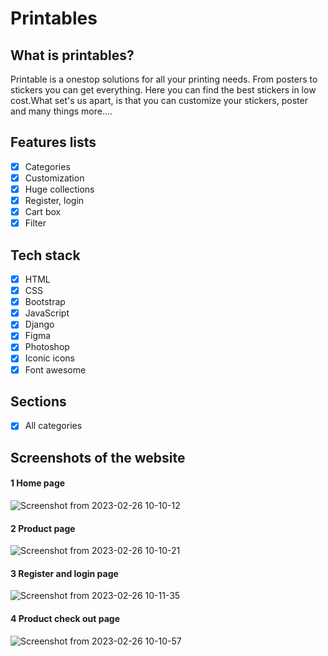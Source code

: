 # Printables
## What is printables?
Printable is a onestop solutions for all your printing needs. From posters to stickers you can get everything. Here you can find the best stickers in low cost.What set's us apart, is that you can customize your stickers, poster and many things more....
## Features lists
 - [x] Categories
 - [x] Customization
 - [x] Huge collections
 - [x] Register, login
 - [x] Cart box
 - [x] Filter
 ## Tech stack
 - [x] HTML
 - [x] CSS
 - [x] Bootstrap
 - [x] JavaScript
 - [x] Django
 - [x] Figma
 - [x] Photoshop
 - [x] Iconic icons
 - [x] Font awesome    
## Sections
- [x] All categories
## Screenshots of the website
#### **1** Home page
 ![Screenshot from 2023-02-26 10-10-12](https://user-images.githubusercontent.com/69218962/221392799-e0b49cbc-cc30-4751-922c-c3475c6878a8.png)
#### **2** Product page
 ![Screenshot from 2023-02-26 10-10-21](https://user-images.githubusercontent.com/69218962/221392948-ddcbced8-8c7d-49c8-a0f3-ab8f27a3d0e5.png)
#### **3** Register and login page
 ![Screenshot from 2023-02-26 10-11-35](https://user-images.githubusercontent.com/69218962/221393024-b8f5d747-05eb-4ba0-9053-cb41e4936ff2.png)
#### **4** Product check out page
 ![Screenshot from 2023-02-26 10-10-57](https://user-images.githubusercontent.com/69218962/221393054-58648f03-449b-407f-b072-518b34de53c8.png)


